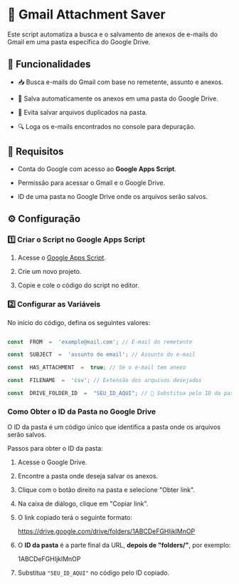 # 📩 Gmail Attachment Saver

  

Este script automatiza a busca e o salvamento de anexos de e-mails do Gmail em uma pasta específica do Google Drive.

  

## 🚀 Funcionalidades

- 📥 Busca e-mails do Gmail com base no remetente, assunto e anexos.

- 📂 Salva automaticamente os anexos em uma pasta do Google Drive.

- 🔄 Evita salvar arquivos duplicados na pasta.

- 🔍 Loga os e-mails encontrados no console para depuração.

  

## 📌 Requisitos

- Conta do Google com acesso ao **Google Apps Script**.

- Permissão para acessar o Gmail e o Google Drive.

- ID de uma pasta no Google Drive onde os arquivos serão salvos.

  

## ⚙️ Configuração

  

### 1️⃣ Criar o Script no **Google Apps Script**

1. Acesse o [Google Apps Script](https://script.google.com/).

2. Crie um novo projeto.

3. Copie e cole o código do script no editor.

  

### 2️⃣ Configurar as Variáveis

No início do código, defina os seguintes valores:

  

```javascript

const  FROM  =  'example@mail.com'; // E-mail do remetente

const  SUBJECT  =  'assunto do email'; // Assunto do e-mail

const  HAS_ATTACHMENT  =  true; // Se o e-mail tem anexo

const  FILENAME  =  'csv'; // Extensão dos arquivos desejados

const  DRIVE_FOLDER_ID  =  "SEU_ID_AQUI"; // 🔹 Substitua pelo ID da pasta no Google Drive
```
  
  
### Como  Obter  o  ID  da  Pasta  no  Google  Drive

 
O  ID  da  pasta  é  um  código  único  que  identifica  a  pasta  onde  os  arquivos  serão  salvos.

Passos  para  obter  o  ID  da pasta:

 1. Acesse  o  Google  Drive.
 2. Encontre  a  pasta  onde  deseja  salvar  os  anexos.
 3. Clique  com  o  botão  direito  na  pasta  e  selecione  "Obter link".
 4. Na  caixa  de  diálogo,  clique  em  "Copiar link".
 5. O  link  copiado  terá  o  seguinte formato:

    https://drive.google.com/drive/folders/1ABCDeFGHIjklMnOP

 6. O **ID da pasta** é a parte final da URL, **depois de "folders/"**, por exemplo:

    1ABCDeFGHIjklMnOP
    

 7. Substitua `"SEU_ID_AQUI"` no código pelo ID copiado.
